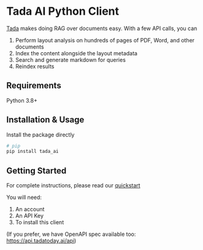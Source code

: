 # Tada AI Python Client

[Tada](https://www.tadatoday.ai/docs/what-we-do) makes doing RAG over documents easy. With a few API calls, you can

1. Perform layout analysis on hundreds of pages of PDF, Word, and other documents
1. Index the content alongside the layout metadata
1. Search and generate markdown for queries
1. Reindex results

## Requirements

Python 3.8+

## Installation & Usage

Install the package directly

```sh
# pip
pip install tada_ai
```

## Getting Started

For complete instructions, please read our [quickstart](https://www.tadatoday.ai/docs/quickstart)

You will need:

1. An account
2. An API Key
3. To install this client

(If you prefer, we have OpenAPI spec available too: https://api.tadatoday.ai/api)
